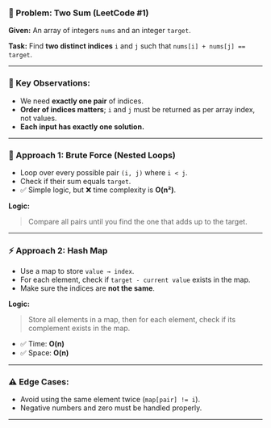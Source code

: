 ### 🧠 Problem: Two Sum (LeetCode #1)
**Given:** An array of integers `nums` and an integer `target`.

**Task:** Find **two distinct indices** `i` and `j` such that `nums[i] + nums[j] == target`.

---

### 🔑 Key Observations:
- We need **exactly one pair** of indices.
- **Order of indices matters**; `i` and `j` must be returned as per array index, not values.
- **Each input has exactly one solution.**

---

### 🔁 Approach 1: Brute Force (Nested Loops)
- Loop over every possible pair `(i, j)` where `i < j`.
- Check if their sum equals `target`.
- ✅ Simple logic, but ❌ time complexity is **O(n²)**.

**Logic:**  
> Compare all pairs until you find the one that adds up to the target.

---

### ⚡ Approach 2: Hash Map
- Use a map to store `value → index`.
- For each element, check if `target - current value` exists in the map.
- Make sure the indices are **not the same**.

**Logic:**  
> Store all elements in a map, then for each element, check if its complement exists in the map.

- ✅ Time: **O(n)**
- ✅ Space: **O(n)**

---

### ⚠️ Edge Cases:
- Avoid using the same element twice (`map[pair] != i`).
- Negative numbers and zero must be handled properly.

---

